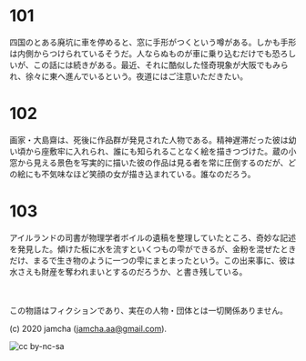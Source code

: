 

# 101

四国のとある廃坑に車を停めると、窓に手形がつくという噂がある。しかも手形は内側からつけられているそうだ。人ならぬものが車に乗り込むだけでも恐ろしいが、この話には続きがある。最近、それに酷似した怪奇現象が大阪でもみられ、徐々に東へ進んでいるという。夜道にはご注意いただきたい。

# 102

画家・大島齋は、死後に作品群が発見された人物である。精神遅滞だった彼は幼い頃から座敷牢に入れられ、誰にも知られることなく絵を描きつづけた。蔵の小窓から見える景色を写実的に描いた彼の作品は見る者を常に圧倒するのだが、どの絵にも不気味なほど笑顔の女が描き込まれている。誰なのだろう。

# 103

アイルランドの司書が物理学者ボイルの遺稿を整理していたところ、奇妙な記述を発見した。傾けた板に水を流すといくつもの雫ができるが、金粉を混ぜたときだけ、まるで生き物のように一つの雫にまとまったという。この出来事に、彼は水さえも財産を奪われまいとするのだろうか、と書き残している。

<br>  
<br>  
この物語はフィクションであり、実在の人物・団体とは一切関係ありません。  

(c) 2020 jamcha (jamcha.aa@gmail.com).  

![cc by-nc-sa](https://i.creativecommons.org/l/by-nc-sa/4.0/88x31.png)  

